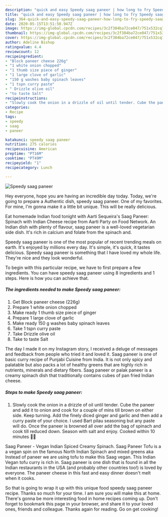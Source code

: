 ```yaml
---
description: "quick and easy Speedy saag paneer | how long to fry Speedy saag paneer"
title: "quick and easy Speedy saag paneer | how long to fry Speedy saag paneer"
slug: 364-quick-and-easy-speedy-saag-paneer-how-long-to-fry-speedy-saag-paneer
date: 2020-05-15T13:51:50.947Z
image: https://img-global.cpcdn.com/recipes/3c2f384ba72ce047/751x532cq70/speedy-saag-paneer-recipe-main-photo.jpg
thumbnail: https://img-global.cpcdn.com/recipes/3c2f384ba72ce047/751x532cq70/speedy-saag-paneer-recipe-main-photo.jpg
cover: https://img-global.cpcdn.com/recipes/3c2f384ba72ce047/751x532cq70/speedy-saag-paneer-recipe-main-photo.jpg
author: Adeline Bishop
ratingvalue: 4.4
reviewcount: 12
recipeingredient:
- "Block paneer cheese 226g"
- "1 white onion chopped"
- "1 thumb size piece of ginger"
- "1 large clove of garlic"
- "150 g washes baby spinach leaves"
- "1 tspn curry paste"
- " Drizzle olive oil"
- "to taste Salt"
recipeinstructions:
- "Slowly cook the onion in a drizzle of oil until tender. Cube the paneer and add it to onion and cook for a couple of mins till brown on either side. Keep turning. Add the finely diced ginger and garlic and then add a curry paste of your choice. I used Bart pilau seasoning but any paste will do. Once the paneer is browned all over add the bag of spinach and cook till reduced down. Season with salt and enjoy. Cooked within 10 minutes 👌🏼"
categories:
- Recipe
tags:
- speedy
- saag
- paneer

katakunci: speedy saag paneer 
nutrition: 275 calories
recipecuisine: American
preptime: "PT16M"
cooktime: "PT49M"
recipeyield: "1"
recipecategory: Lunch

---
```



![Speedy saag paneer](https://img-global.cpcdn.com/recipes/3c2f384ba72ce047/751x532cq70/speedy-saag-paneer-recipe-main-photo.jpg)

Hey everyone, hope you are having an incredible day today. Today, we're going to prepare a Authentic dish, speedy saag paneer. One of my favorites. For mine, I'm gonna make it a little bit unique. This will be really delicious.

Eat homemade Indian food tonight with Aarti Sequeira&#39;s Saag Paneer: Spinach with Indian Cheese recipe from Aarti Party on Food Network. An Indian dish with plenty of flavour, saag paneer is a well-loved vegetarian side dish. It&#39;s rich in calcium and folate from the spinach and.

Speedy saag paneer is one of the most popular of recent trending meals on earth. It's enjoyed by millions every day. It's simple, it's quick, it tastes delicious. Speedy saag paneer is something that I have loved my whole life. They're nice and they look wonderful.


To begin with this particular recipe, we have to first prepare a few ingredients. You can have speedy saag paneer using 8 ingredients and 1 steps. Here is how you can achieve that.

<!--inarticleads1-->

##### The ingredients needed to make Speedy saag paneer:

1. Get Block paneer cheese (226g)
1. Prepare 1 white onion chopped
1. Make ready 1 thumb size piece of ginger
1. Prepare 1 large clove of garlic
1. Make ready 150 g washes baby spinach leaves
1. Take 1 tspn curry paste
1. Take  Drizzle olive oil
1. Take to taste Salt


The day I made it on my Instagram story, I received a deluge of messages and feedback from people who tried it and loved it. Saag paneer is one of basic curry recipe of Punjabi Cuisine from India. It is not only spicy and palatable but also packs a lot of healthy greens that are highly rich in nutrients, minerals and dietary fibers. Saag paneer or palak paneer is a creamy spinach dish that traditionally contains cubes of pan fried Indian cheese. 

<!--inarticleads2-->

##### Steps to make Speedy saag paneer:

1. Slowly cook the onion in a drizzle of oil until tender. Cube the paneer and add it to onion and cook for a couple of mins till brown on either side. Keep turning. Add the finely diced ginger and garlic and then add a curry paste of your choice. I used Bart pilau seasoning but any paste will do. Once the paneer is browned all over add the bag of spinach and cook till reduced down. Season with salt and enjoy. Cooked within 10 minutes 👌🏼


Saag Paneer - Vegan Indian Spiced Creamy Spinach. Saag Paneer Tofu is a a vegan spin on the famous North Indian Spinach and mixed greens aka Instead of paneer we are using tofu to make this Saag vegan. This Indian Vegan tofu curry is rich in. Saag paneer is one dish that is found in all the Indian restaurants in the USA (and probably other countries too!) is loved by everyone. The paneer cheese in this fast and easy dinner doesn&#39;t melt when it cooks. 

So that is going to wrap it up with this unique food speedy saag paneer recipe. Thanks so much for your time. I am sure you will make this at home. There's gonna be more interesting food in home recipes coming up. Don't forget to bookmark this page in your browser, and share it to your loved ones, friends and colleague. Thanks again for reading. Go on get cooking!
